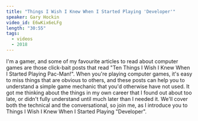 ```yaml
---
title: "Things I Wish I Knew When I Started Playing 'Developer'"
speaker: Gary Hockin
video_id: E6wKix6eLFg
length: "30:55"
tags:
  - videos
  - 2018
---
```


I'm a gamer, and some of my favourite articles to read about computer games are those click-bait posts that read "Ten Things I Wish I Knew When I Started Playing Pac-Man!". When you're playing computer games, it's easy to miss things that are obvious to others, and these posts can help you to understand a simple game mechanic that you'd otherwise have not used. It got me thinking about the things in my own career that I found out about too late, or didn't fully understand until much later than I needed it. We'll cover both the technical and the conversational, so join me, as I introduce you to Things I Wish I Knew When I Started Playing "Developer".
